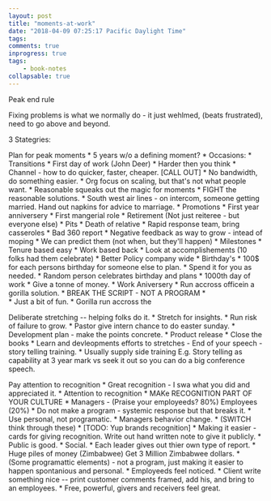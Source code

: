 ```yaml
---
layout: post
title: "moments-at-work"
date: "2018-04-09 07:25:17 Pacific Daylight Time"
tags:
comments: true
inprogress: true
tags:
    - book-notes
collapsable: true
---
```

Peak end rule


Fixing problems is what we normally do - it just wehlmed, (beats frustrated), need to go above and beyond. 

3 Stategries:

Plan for peak moments
    * 5 years w/o a defining moment? 
    * Occasions:
        * Transitions
            * First day of work (John Deer) 
                * Harder then you think
                * Channel - how to do quicker, faster, cheaper. [CALL OUT]
                * No bandwidth, do something easier.
                * Org focus on scaling, but that's not what people want.
                * Reasonable squeaks out the magic for moments
                * FIGHT the reasonable solutions.
            * South west air lines - on intercom, someone getting married.  Hand out napkins for advice to marriage. 
            * Promotions
            * First year anniversery
            * First mangerial role
            * Retirement (Not just reiteree - but everyone else) 
        * Pits 
            * Death of relative
                * Rapid response team, bring casseroles
            * Bad 360 report
                * Negative feedback as way to grow - intead of moping
            * We can predict them (not when, but they'll happen)
        * Milestones
            * Tenure based easy
            * Work based back
            * Look at accomplishements (10 folks had them celebrate)
            * Better Policy company wide
            * Birthday's
            * 100$ for each persons birthday for someone else to plan.
                * Spend it for you as needed.
                * Random person celebrates birthday and plans
            * 1000th day of work
                * Give a tonne of money.
            * Work Aniversery
                *  Run accross officein a gorilla solution.
            * BREAK THE SCRIPT - NOT A PROGRAM
                *  
                *  Just a bit of fun.
                *  Gorilla run accross the 

Deliberate stretching -- helping folks do it.
    * Stretch for insights.
    * Run risk of failure to grow. 
    * Pastor give intern chance to do easter sunday.
    * Development plan - make the points concrete.
        * Product release
        * Close the books
        * Learn and devleopments efforts to stretches - End of your speech - story telling training.
    * Usually supply side training E.g. Story telling as capability at 3 year mark vs seek it out so you can do  a big conference speech.

Pay attention to recognition
    * Great recognition - I swa what you did and appreciated it.
    * Attention to recognition
    * MAKe RECOGNITION PART OF YOUR CULTURE
    * Managers - (Praise your employeeds? 80%) Employees (20%)
    * Do not make a program - systemic response but that breaks it. 
    * Use personal, not programatic. 
    * Managers behavior change. 
    * (SWITCH think through these) 
    * [TODO: Yup brands recognition]
        * Making it easier - cards for giving recognition. Write out hand written note to give it publicly. 
            *  Public is good.
             * Social.
        * Each leader gives out thier own type of report.
        * Huge piles of money (Zimbabwee) Get 3 Million Zimbabwee dollars. 
        * (Some programattic elements) - not a program, just making it easier to happen spontanious and personal. 
    * Employeeds feel noticed. 
    * Client write something nice -- print customer comments framed, add his, and bring to an employees. 
    * Free, powerful, givers and receivers feel great. 


